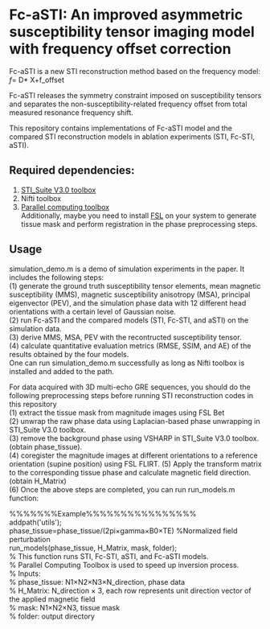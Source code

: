 # Fc-aSTI: An improved asymmetric susceptibility tensor imaging model with frequency offset correction  
Fc-aSTI is a new STI reconstruction method based on the frequency model: _f_= D* X+f_offset

Fc-aSTI releases the symmetry constraint imposed on susceptibility tensors and separates the non-susceptibility-related frequency offset from total measured resonance frequency shift.  

This repository contains implementations of Fc-aSTI model and the compared STI reconstruction models in ablation experiments (STI, Fc-STI, aSTI).    

## Required dependencies: 
1. [STI_Suite V3.0 toolbox](https://people.eecs.berkeley.edu/~chunlei.liu/software.html)
2. Nifti toolbox
3. [Parallel computing toolbox](https://www.mathworks.com/products/parallel-computing.html)  
Additionally, maybe you need to install [FSL](https://fsl.fmrib.ox.ac.uk/fsl/fslwiki) on your system to generate tissue mask and perform registration in the phase preprocessing steps.  

## Usage  
simulation_demo.m is a demo of simulation experiments in the paper. It includes the following steps:  
(1) generate the ground truth susceptibility tensor elements, mean magnetic susceptibility (MMS), magnetic susceptibility anisotropy (MSA), principal eigenvector (PEV), and the simulation phase data with 12 different head orientations with a certain level of Gaussian noise.   
(2) run Fc-aSTI and the compared models (STI, Fc-STI, and aSTI) on the simulation data.   
(3) derive MMS, MSA, PEV with the recontructed susceptibility tensor.   
(4) calculate quantitative evaluation metrics (RMSE, SSIM, and AE) of the results obtained by the four models.  
One can run simulation_demo.m successfully as long as Nifti toolbox is installed and added to the path.  

For data acquired with 3D multi-echo GRE sequences, you should do the following preprocessing steps before running STI reconstruction codes in this repository  
(1) extract the tissue mask from magnitude images using FSL Bet    
(2) unwrap the raw phase data using Laplacian-based phase unwrapping in STI_Suite V3.0 toolbox.  
(3) remove the background phase using VSHARP in STI_Suite V3.0 toolbox. (obtain phase_tissue).  
(4) coregister the magnitude images at different orientations to a reference orientation (supine position) using FSL FLIRT.
(5) Apply the transform matrix to the corresponding tissue phase and calculate magnetic field direction. (obtain H_Matrix)  
(6) Once the above steps are completed, you can run run_models.m function:     

 %%%%%%%Example%%%%%%%%%%%%%%%%  
 addpath('utils');  
 phase_tissue=phase_tissue/(2pi×gamma×B0×TE)     %Normalized field perturbation  
 run_models(phase_tissue, H_Matrix, mask, folder);    
 % This function runs STI, Fc-STI, aSTI, and Fc-aSTI models.     
 % Parallel Computing Toolbox is used to speed up inversion process.  
 % Inputs:   
 % phase_tissue: N1×N2×N3×N_direction, phase data  
 % H_Matrix: N_direction × 3, each row represents unit direction vector of the applied magnetic field  
 % mask: N1×N2×N3, tissue mask  
 % folder: output directory  
 




